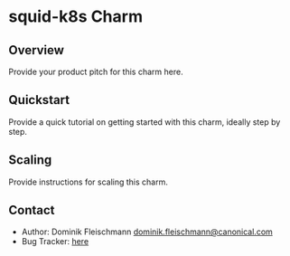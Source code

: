 # squid-k8s Charm

Overview
--------

Provide your product pitch for this charm here.

Quickstart
----------

Provide a quick tutorial on getting started with this charm, ideally step by
step.

Scaling
-------

Provide instructions for scaling this charm.

Contact
-------
 - Author: Dominik Fleischmann <dominik.fleischmann@canonical.com>
 - Bug Tracker: [here](https://github.com/charmed-osm)

